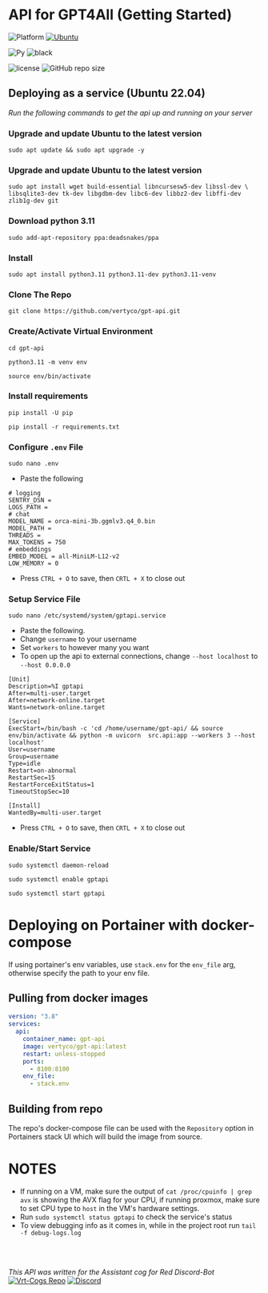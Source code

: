 # API for GPT4All (Getting Started)

![Platform](https://img.shields.io/badge/Windows-0078D6?style=for-the-badge&logo=windows&logoColor=white)
[![Ubuntu](https://img.shields.io/badge/Ubuntu-22.04-blueviolet?style=for-the-badge&logo=ubuntu)](https://ubuntu.com/)

![Py](https://img.shields.io/badge/python-v3.11-yellow?style=for-the-badge)
![black](https://img.shields.io/badge/style-black-000000?style=for-the-badge&?link=https://github.com/psf/black)

![license](https://img.shields.io/github/license/Vertyco/Vrt-Cogs?style=for-the-badge)
![GitHub repo size](https://img.shields.io/github/repo-size/Vertyco/gpt-api?color=cyan&style=for-the-badge)

## Deploying as a service (Ubuntu 22.04)

_Run the following commands to get the api up and running on your server_

### Upgrade and update Ubuntu to the latest version

```
sudo apt update && sudo apt upgrade -y
```

### Upgrade and update Ubuntu to the latest version

```
sudo apt install wget build-essential libncursesw5-dev libssl-dev \
libsqlite3-dev tk-dev libgdbm-dev libc6-dev libbz2-dev libffi-dev zlib1g-dev git
```

### Download python 3.11

```
sudo add-apt-repository ppa:deadsnakes/ppa
```

### Install

```
sudo apt install python3.11 python3.11-dev python3.11-venv
```

### Clone The Repo

```
git clone https://github.com/vertyco/gpt-api.git
```

### Create/Activate Virtual Environment

```
cd gpt-api

python3.11 -m venv env

source env/bin/activate
```

### Install requirements

```
pip install -U pip

pip install -r requirements.txt
```

### Configure `.env` File

```
sudo nano .env
```

- Paste the following

```
# logging
SENTRY_DSN =
LOGS_PATH =
# chat
MODEL_NAME = orca-mini-3b.ggmlv3.q4_0.bin
MODEL_PATH =
THREADS =
MAX_TOKENS = 750
# embeddings
EMBED_MODEL = all-MiniLM-L12-v2
LOW_MEMORY = 0
```

- Press `CTRL + O` to save, then `CRTL + X` to close out

### Setup Service File

```
sudo nano /etc/systemd/system/gptapi.service
```

- Paste the following.
- Change `username` to your username
- Set `workers` to however many you want
- To open up the api to external connections, change `--host localhost` to `--host 0.0.0.0`

```
[Unit]
Description=%I gptapi
After=multi-user.target
After=network-online.target
Wants=network-online.target

[Service]
ExecStart=/bin/bash -c 'cd /home/username/gpt-api/ && source env/bin/activate && python -m uvicorn  src.api:app --workers 3 --host localhost'
User=username
Group=username
Type=idle
Restart=on-abnormal
RestartSec=15
RestartForceExitStatus=1
TimeoutStopSec=10

[Install]
WantedBy=multi-user.target
```

- Press `CTRL + O` to save, then `CRTL + X` to close out

### Enable/Start Service

```
sudo systemctl daemon-reload

sudo systemctl enable gptapi

sudo systemctl start gptapi
```

# Deploying on Portainer with docker-compose

If using portainer's env variables, use `stack.env` for the `env_file` arg, otherwise specify the path to your env file.

## Pulling from docker images

```yml
version: "3.8"
services:
  api:
    container_name: gpt-api
    image: vertyco/gpt-api:latest
    restart: unless-stopped
    ports:
      - 8100:8100
    env_file:
      - stack.env
```

## Building from repo

The repo's docker-compose file can be used with the `Repository` option in Portainers stack UI which will build the image from source.

# NOTES

- If running on a VM, make sure the output of `cat /proc/cpuinfo | grep avx` is showing the AVX flag for your CPU, if running proxmox, make sure to set CPU type to `host` in the VM's hardware settings.
- Run `sudo systemctl status gptapi` to check the service's status
- To view debugging info as it comes in, while in the project root run `tail -f debug-logs.log`

<br/>
<br/>

_This API was written for the Assistant cog for Red Discord-Bot_
<br/>
[![Vrt-Cogs Repo](https://img.shields.io/badge/Repo-Vrt--Cogs-blue?style=for-the-badge)](https://github.com/Vertyco/Vrt-Cogs)
[![Discord](https://img.shields.io/discord/133049272517001216?style=for-the-badge&label=Red%20Discord-Bot&color=red)](https://discord.gg/red)
